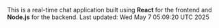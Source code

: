 This is a real-time chat application built using **React** for the frontend and **Node.js** for the backend.
Last updated: Wed May  7 05:09:20 UTC 2025
